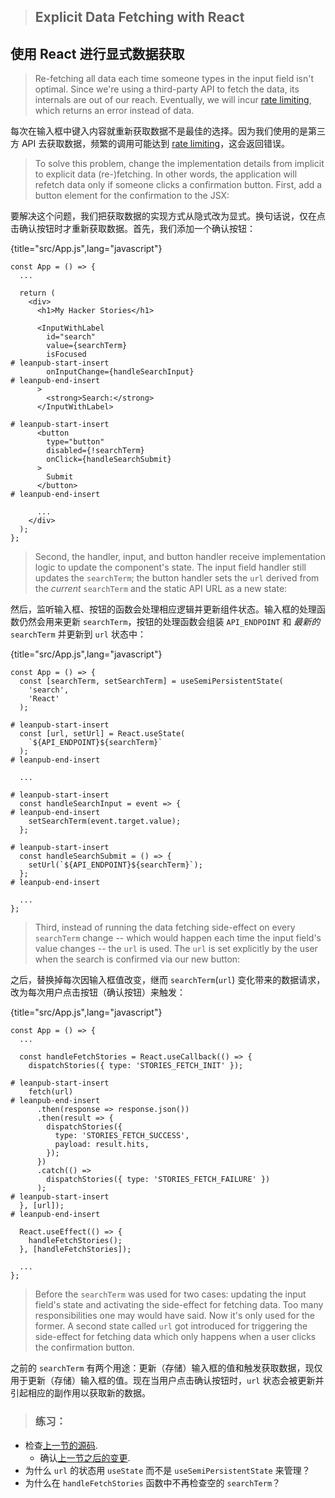 > ## Explicit Data Fetching with React

## 使用 React 进行显式数据获取

> Re-fetching all data each time someone types in the input field isn't optimal. Since we're using a third-party API to fetch the data, its internals are out of our reach. Eventually, we will incur [rate limiting](https://en.wikipedia.org/wiki/Rate_limiting), which returns an error instead of data.

每次在输入框中键入内容就重新获取数据不是最佳的选择。因为我们使用的是第三方 API 去获取数据，频繁的调用可能达到 [rate limiting](https://en.wikipedia.org/wiki/Rate_limiting)，这会返回错误。

> To solve this problem, change the implementation details from implicit to explicit data (re-)fetching. In other words, the application will refetch data only if someone clicks a confirmation button. First, add a button element for the confirmation to the JSX:

要解决这个问题，我们把获取数据的实现方式从隐式改为显式。换句话说，仅在点击确认按钮时才重新获取数据。首先，我们添加一个确认按钮：

{title="src/App.js",lang="javascript"}
~~~~~~~
const App = () => {
  ...

  return (
    <div>
      <h1>My Hacker Stories</h1>

      <InputWithLabel
        id="search"
        value={searchTerm}
        isFocused
# leanpub-start-insert
        onInputChange={handleSearchInput}
# leanpub-end-insert
      >
        <strong>Search:</strong>
      </InputWithLabel>

# leanpub-start-insert
      <button
        type="button"
        disabled={!searchTerm}
        onClick={handleSearchSubmit}
      >
        Submit
      </button>
# leanpub-end-insert

      ...
    </div>
  );
};
~~~~~~~

> Second, the handler, input, and button handler receive implementation logic to update the component's state. The input field handler still updates the `searchTerm`; the button handler sets the `url` derived from the *current* `searchTerm` and the static API URL as a new state:

然后，监听输入框、按钮的函数会处理相应逻辑并更新组件状态。输入框的处理函数仍然会用来更新 `searchTerm`，按钮的处理函数会组装 `API_ENDPOINT` 和 *最新的* `searchTerm` 并更新到 `url` 状态中：

{title="src/App.js",lang="javascript"}
~~~~~~~
const App = () => {
  const [searchTerm, setSearchTerm] = useSemiPersistentState(
    'search',
    'React'
  );

# leanpub-start-insert
  const [url, setUrl] = React.useState(
    `${API_ENDPOINT}${searchTerm}`
  );
# leanpub-end-insert

  ...

# leanpub-start-insert
  const handleSearchInput = event => {
# leanpub-end-insert
    setSearchTerm(event.target.value);
  };

# leanpub-start-insert
  const handleSearchSubmit = () => {
    setUrl(`${API_ENDPOINT}${searchTerm}`);
  };
# leanpub-end-insert

  ...
};
~~~~~~~

> Third, instead of running the data fetching side-effect on every `searchTerm` change -- which would happen each time the input field's value changes -- the `url` is used. The `url` is set explicitly by the user when the search is confirmed via our new button:

之后，替换掉每次因输入框值改变，继而 `searchTerm`(`url`) 变化带来的数据请求，改为每次用户点击按钮（确认按钮）来触发：

{title="src/App.js",lang="javascript"}
~~~~~~~
const App = () => {
  ...

  const handleFetchStories = React.useCallback(() => {
    dispatchStories({ type: 'STORIES_FETCH_INIT' });

# leanpub-start-insert
    fetch(url)
# leanpub-end-insert
      .then(response => response.json())
      .then(result => {
        dispatchStories({
          type: 'STORIES_FETCH_SUCCESS',
          payload: result.hits,
        });
      })
      .catch(() =>
        dispatchStories({ type: 'STORIES_FETCH_FAILURE' })
      );
# leanpub-start-insert
  }, [url]);
# leanpub-end-insert

  React.useEffect(() => {
    handleFetchStories();
  }, [handleFetchStories]);

  ...
};
~~~~~~~

> Before the `searchTerm` was used for two cases: updating the input field's state and activating the side-effect for fetching data. Too many responsibilities one may would have said. Now it's only used for the former. A second state called `url` got introduced for triggering the side-effect for fetching data which only happens when a user clicks the confirmation button.

之前的 `searchTerm` 有两个用途：更新（存储）输入框的值和触发获取数据，现仅用于更新（存储）输入框的值。现在当用户点击确认按钮时，`url` 状态会被更新并引起相应的副作用以获取新的数据。

> ### 练习：

* 检查[上一节的源码](https://codesandbox.io/s/github/the-road-to-learn-react/hacker-stories/tree/hs/Explicit-Data-Fetching-with-React).
  * 确认[上一节之后的变更](https://github.com/the-road-to-learn-react/hacker-stories/compare/hs/Memoized-Handler-in-React...hs/Explicit-Data-Fetching-with-React?expand=1).
* 为什么 `url` 的状态用 `useState` 而不是 `useSemiPersistentState` 来管理？
* 为什么在 `handleFetchStories` 函数中不再检查空的 `searchTerm`？